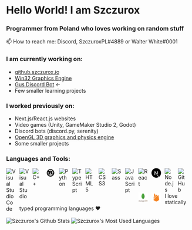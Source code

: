 # Hello World! I am Szczurox   
### Programmer from Poland who loves working on random stuff   

📫 How to reach me: Discord, SzczuroxPL#4889 or Walter White#0001   
   
### I am currently working on:   
- [github.szczurox.io](https://github.com/Szczurox/szczurox.github.io")    
- [Win32 Graphics Engine](https://github.com/Szczurox/GraphicsEngine)     
- [Gus Discord Bot](https://github.com/Szczurox/Discord-Bot-Gus) <-
- Few smaller learning projects
   
### I worked previously on:   
- Next.js/React.js websites   
- Video games (Unity, GameMaker Studio 2, Godot)   
- Discord bots (discord.py, serenity)   
- [OpenGL 3D graphics and physics engine](https://github.com/Szczurox/OpenGL-3D-Engine)   
- Some smaller projects   


### Languages and Tools:   

<img align="left" alt="Visual Studio Code" width="26px" src="https://cdn.jsdelivr.net/gh/devicons/devicon/icons/vscode/vscode-original.svg" style="padding-right:10px;" />
<img align="left" alt="Visual Studio" width="26px" src="https://upload.wikimedia.org/wikipedia/commons/thumb/5/59/Visual_Studio_Icon_2019.svg/2060px-Visual_Studio_Icon_2019.svg.png" style="padding-right:10px;" />
<img align="left" alt="C++" width="26px" src="https://user-images.githubusercontent.com/42747200/46140125-da084900-c26d-11e8-8ea7-c45ae6306309.png" style="padding-right:10px;" />   
<img align="left" alt="Rust" width="26px" src="https://github.com/devicons/devicon/blob/master/icons/rust/rust-plain.svg" style="padding-right:10px;" />   
<img align="left" alt="Python" width="26px" src="https://cdn-icons-png.flaticon.com/512/5968/5968350.png" style="padding-right:10px;" />   
<img align="left" alt="TypeScript" width="26px" src="https://www.svgviewer.dev/static-svgs/14642/typescript-icon.svg" style="padding-right:10px;" />   
<img align="left" alt="HTML5" width="26px" src="https://cdn.jsdelivr.net/gh/devicons/devicon/icons/html5/html5-original.svg" style="padding-right:10px;" />
<img align="left" alt="CSS3" width="26px" src="https://cdn.jsdelivr.net/gh/devicons/devicon/icons/css3/css3-original.svg" style="padding-right:10px;" />
<img align="left" alt="Sass" width="26px" src="https://cdn.jsdelivr.net/gh/devicons/devicon/icons/sass/sass-original.svg" style="padding-right:10px;" />
<img align="left" alt="JavaScript" width="26px" src="https://cdn.jsdelivr.net/gh/devicons/devicon/icons/javascript/javascript-original.svg" style="padding-right:10px;" />
<img align="left" alt="React" width="26px" src="https://cdn.jsdelivr.net/gh/devicons/devicon/icons/react/react-original.svg" style="padding-right:10px;" />
<img align="left" alt="NextJS" width="26px" src="https://github.com/devicons/devicon/blob/master/icons/nextjs/nextjs-original.svg" style="padding-right:10px;" />
<img align="left" alt="Node.js" width="26px" src="https://cdn.jsdelivr.net/gh/devicons/devicon/icons/nodejs/nodejs-original.svg" style="padding-right:10px;" />
<img align="left" alt="GitHub" width="26px" src="https://user-images.githubusercontent.com/3369400/139447912-e0f43f33-6d9f-45f8-be46-2df5bbc91289.png" style="padding-right:10px;" />   
<img align="left" alt="MongoDB" width="26px" src="https://raw.githubusercontent.com/devicons/devicon/master/icons/mongodb/mongodb-original-wordmark.svg" style="padding-right:10px;" />   
<img align="left" alt="Firebase" width="26px" src="https://github.com/devicons/devicon/blob/master/icons/firebase/firebase-plain.svg" style="padding-right:10px;" />  
<br />
<br />
I love statically typed programming languages ❤️   
<br />
<br />
<img align="centre" alt="Szczurox's Github Stats" src="https://github-readme-stats.vercel.app/api?username=Szczurox&show_icons=true&hide_border=false&title_color=127cff&icon_color=63a9ff&bg_color=09131B&text_color=ffffff&border_color=0c1a25" />   
<img align="centre" alt="Szczurox's Most Used Languages" src="https://github-readme-stats.vercel.app/api/top-langs/?username=Szczurox&layout=compact&title_color=127cff&icon_color=63a9ff&bg_color=09131B&text_color=ffffff&border_color=0c1a25" />   
